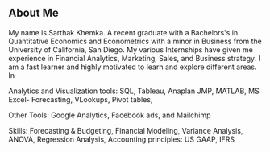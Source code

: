 ## About Me

My name is Sarthak Khemka. A recent graduate with a Bachelors's in Quantitative Economics and Econometrics with a minor in Business from the University of California, San Diego. My various Internships have given me experience in Financial Analytics, Marketing, Sales, and Business strategy. I am a fast learner and highly motivated to learn and explore different areas. In 

Analytics and Visualization tools: SQL, Tableau, Anaplan JMP, MATLAB, MS Excel- Forecasting, VLookups, Pivot tables,

Other Tools: Google Analytics, Facebook ads, and Mailchimp

Skills: Forecasting & Budgeting, Financial Modeling, Variance Analysis, ANOVA, Regression Analysis, Accounting principles: US GAAP, IFRS

